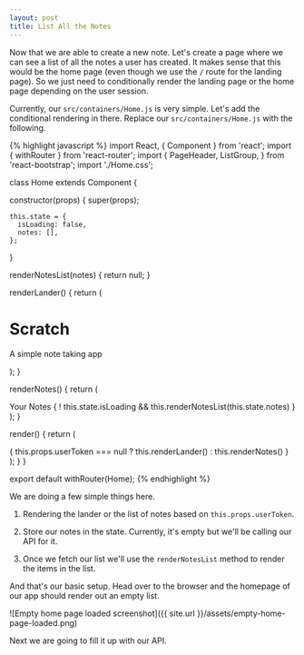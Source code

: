 ```yaml
---
layout: post
title: List All the Notes
---
```


Now that we are able to create a new note. Let's create a page where we can see a list of all the notes a user has created. It makes sense that this would be the home page (even though we use the `/` route for the landing page). So we just need to conditionally render the landing page or the home page depending on the user session.

Currently, our `src/containers/Home.js` is very simple. Let's add the conditional rendering in there. Replace our `src/containers/Home.js` with the following.

{% highlight javascript %}
import React, { Component } from 'react';
import { withRouter } from 'react-router';
import {
  PageHeader,
  ListGroup,
} from 'react-bootstrap';
import './Home.css';

class Home extends Component {

  constructor(props) {
    super(props);

    this.state = {
      isLoading: false,
      notes: [],
    };
  }

  renderNotesList(notes) {
    return null;
  }

  renderLander() {
    return (
      <div className="lander">
        <h1>Scratch</h1>
        <p>A simple note taking app</p>
      </div>
    );
  }

  renderNotes() {
    return (
      <div className="notes">
        <PageHeader>Your Notes</PageHeader>
        <ListGroup>
          { ! this.state.isLoading
            && this.renderNotesList(this.state.notes) }
        </ListGroup>
      </div>
    );
  }

  render() {
    return (
      <div className="Home">
        { this.props.userToken === null
          ? this.renderLander()
          : this.renderNotes() }
      </div>
    );
  }
}

export default withRouter(Home);
{% endhighlight %}

We are doing a few simple things here.

1. Rendering the lander or the list of notes based on `this.props.userToken`.

2. Store our notes in the state. Currently, it's empty but we'll be calling our API for it.

3. Once we fetch our list we'll use the `renderNotesList` method to render the items in the list.

And that's our basic setup. Head over to the browser and the homepage of our app should render out an empty list.

![Empty home page loaded screenshot]({{ site.url }}/assets/empty-home-page-loaded.png)

Next we are going to fill it up with our API.
